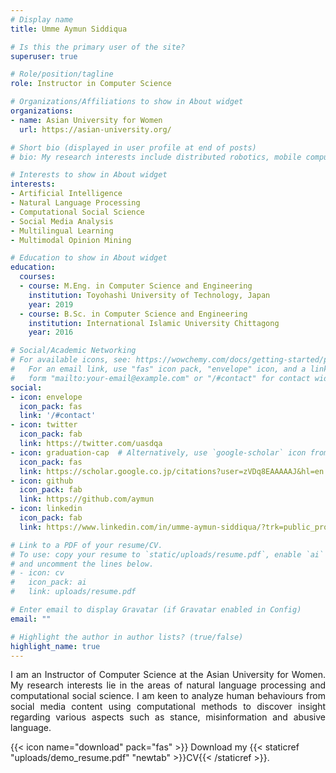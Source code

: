 ```yaml
---
# Display name
title: Umme Aymun Siddiqua

# Is this the primary user of the site?
superuser: true

# Role/position/tagline
role: Instructor in Computer Science

# Organizations/Affiliations to show in About widget
organizations:
- name: Asian University for Women
  url: https://asian-university.org/

# Short bio (displayed in user profile at end of posts)
# bio: My research interests include distributed robotics, mobile computing and programmable matter.

# Interests to show in About widget
interests:
- Artificial Intelligence
- Natural Language Processing
- Computational Social Science
- Social Media Analysis
- Multilingual Learning
- Multimodal Opinion Mining

# Education to show in About widget
education:
  courses:
  - course: M.Eng. in Computer Science and Engineering
    institution: Toyohashi University of Technology, Japan
    year: 2019
  - course: B.Sc. in Computer Science and Engineering
    institution: International Islamic University Chittagong
    year: 2016

# Social/Academic Networking
# For available icons, see: https://wowchemy.com/docs/getting-started/page-builder/#icons
#   For an email link, use "fas" icon pack, "envelope" icon, and a link in the
#   form "mailto:your-email@example.com" or "/#contact" for contact widget.
social:
- icon: envelope
  icon_pack: fas
  link: '/#contact'
- icon: twitter
  icon_pack: fab
  link: https://twitter.com/uasdqa
- icon: graduation-cap  # Alternatively, use `google-scholar` icon from `ai` icon pack
  icon_pack: fas
  link: https://scholar.google.co.jp/citations?user=zVDq8EAAAAAJ&hl=en
- icon: github
  icon_pack: fab
  link: https://github.com/aymun
- icon: linkedin
  icon_pack: fab
  link: https://www.linkedin.com/in/umme-aymun-siddiqua/?trk=public_profile_samename-profile&originalSubdomain=bd

# Link to a PDF of your resume/CV.
# To use: copy your resume to `static/uploads/resume.pdf`, enable `ai` icons in `params.toml`, 
# and uncomment the lines below.
# - icon: cv
#   icon_pack: ai
#   link: uploads/resume.pdf

# Enter email to display Gravatar (if Gravatar enabled in Config)
email: ""

# Highlight the author in author lists? (true/false)
highlight_name: true
---
```


<p align="justify"> I am an Instructor of Computer Science at the Asian University for Women. My research interests lie in the areas of natural language processing and computational social science. I am keen to analyze human behaviours from social media content using computational methods to discover insight regarding various aspects such as stance, misinformation and abusive language. </p>

{{< icon name="download" pack="fas" >}} Download my {{< staticref "uploads/demo_resume.pdf" "newtab" >}}CV{{< /staticref >}}.
